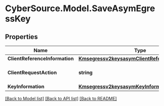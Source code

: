 # CyberSource.Model.SaveAsymEgressKey
## Properties

Name | Type | Description | Notes
------------ | ------------- | ------------- | -------------
**ClientReferenceInformation** | [**Kmsegressv2keysasymClientReferenceInformation**](Kmsegressv2keysasymClientReferenceInformation.md) |  | [optional] 
**ClientRequestAction** | **string** | Client request action.  | 
**KeyInformation** | [**Kmsegressv2keysasymKeyInformation**](Kmsegressv2keysasymKeyInformation.md) |  | [optional] 

[[Back to Model list]](../README.md#documentation-for-models) [[Back to API list]](../README.md#documentation-for-api-endpoints) [[Back to README]](../README.md)

